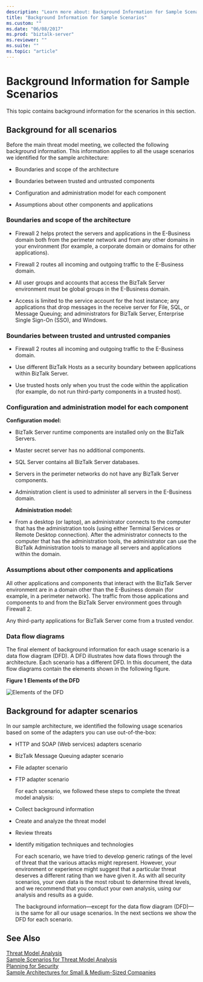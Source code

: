 ```yaml
---
description: "Learn more about: Background Information for Sample Scenarios"
title: "Background Information for Sample Scenarios"
ms.custom: ""
ms.date: "06/08/2017"
ms.prod: "biztalk-server"
ms.reviewer: ""
ms.suite: ""
ms.topic: "article"
---
```

# Background Information for Sample Scenarios
This topic contains background information for the scenarios in this section.  
  
## Background for all scenarios  
 Before the main threat model meeting, we collected the following background information. This information applies to all the usage scenarios we identified for the sample architecture:  
  
-   Boundaries and scope of the architecture  
  
-   Boundaries between trusted and untrusted components  
  
-   Configuration and administration model for each component  
  
-   Assumptions about other components and applications  
  
### Boundaries and scope of the architecture  
  
-   Firewall 2 helps protect the servers and applications in the E-Business domain both from the perimeter network and from any other domains in your environment (for example, a corporate domain or domains for other applications).  
  
-   Firewall 2 routes all incoming and outgoing traffic to the E-Business domain.  
  
-   All user groups and accounts that access the BizTalk Server environment must be global groups in the E-Business domain.  
  
-   Access is limited to the service account for the host instance; any applications that drop messages in the receive server for File, SQL, or Message Queuing; and administrators for BizTalk Server, Enterprise Single Sign-On (SSO), and Windows.  
  
### Boundaries between trusted and untrusted companies  
  
-   Firewall 2 routes all incoming and outgoing traffic to the E-Business domain.  
  
-   Use different BizTalk Hosts as a security boundary between applications within BizTalk Server.  
  
-   Use trusted hosts only when you trust the code within the application (for example, do not run third-party components in a trusted host).  
  
### Configuration and administration model for each component  
 **Configuration model:**  
  
- BizTalk Server runtime components are installed only on the BizTalk Servers.  
  
- Master secret server has no additional components.  
  
- SQL Server contains all BizTalk Server databases.  
  
- Servers in the perimeter networks do not have any BizTalk Server components.  
  
- Administration client is used to administer all servers in the E-Business domain.  
  
  **Administration model:**  
  
- From a desktop (or laptop), an administrator connects to the computer that has the administration tools (using either Terminal Services or Remote Desktop connection). After the administrator connects to the computer that has the administration tools, the administrator can use the BizTalk Administration tools to manage all servers and applications within the domain.  
  
### Assumptions about other components and applications  
 All other applications and components that interact with the BizTalk Server environment are in a domain other than the E-Business domain (for example, in a perimeter network). The traffic from those applications and components to and from the BizTalk Server environment goes through Firewall 2.  
  
 Any third-party applications for BizTalk Server come from a trusted vendor.  
  
### Data flow diagrams  
 The final element of background information for each usage scenario is a data flow diagram (DFD). A DFD illustrates how data flows through the architecture. Each scenario has a different DFD. In this document, the data flow diagrams contain the elements shown in the following figure.  
  
 **Figure 1 Elements of the DFD**  
  
 ![Elements of the DFD](../core/media/tdi-sec-dfd-legend.gif "TDI_Sec_DFD_Legend")  
  
## Background for adapter scenarios  
 In our sample architecture, we identified the following usage scenarios based on some of the adapters you can use out-of-the-box:  
  
- HTTP and SOAP (Web services) adapters scenario  
  
- BizTalk Message Queuing adapter scenario  
  
- File adapter scenario  
  
- FTP adapter scenario  
  
  For each scenario, we followed these steps to complete the threat model analysis:  
  
- Collect background information  
  
- Create and analyze the threat model  
  
- Review threats  
  
- Identify mitigation techniques and technologies  
  
  For each scenario, we have tried to develop generic ratings of the level of threat that the various attacks might represent. However, your environment or experience might suggest that a particular threat deserves a different rating than we have given it. As with all security scenarios, your own data is the most robust to determine threat levels, and we recommend that you conduct your own analysis, using our analysis and results as a guide.  
  
  The background information—except for the data flow diagram (DFD)—is the same for all our usage scenarios. In the next sections we show the DFD for each scenario.  
  
## See Also  
 [Threat Model Analysis](../core/threat-model-analysis.md)   
 [Sample Scenarios for Threat Model Analysis](../core/sample-scenarios-for-threat-model-analysis.md)   
 [Planning for Security](../core/planning-for-security.md)   
 [Sample Architectures for Small & Medium-Sized Companies](../core/sample-architectures-for-small-medium-sized-companies.md)
